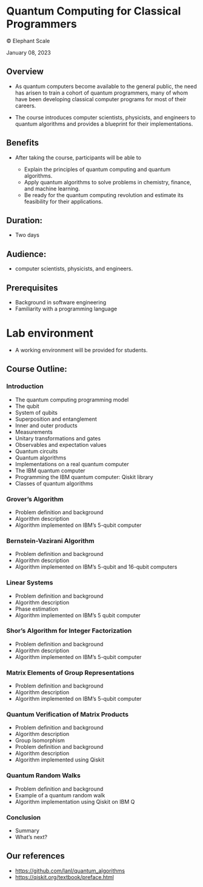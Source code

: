 # Quantum Computing for Classical Programmers
© Elephant Scale

January 08, 2023

## Overview

* As quantum computers become available to the general public, the need has arisen to train a cohort of
  quantum programmers, many of whom have been developing classical computer programs for most of
  their careers.

* The course introduces computer scientists, physicists, and engineers to quantum
  algorithms and provides a blueprint for their implementations.

## Benefits

* After taking the course, participants will be able to

  - Explain the principles of quantum computing and quantum algorithms.
  - Apply quantum algorithms to solve problems in chemistry, finance, and machine learning.
  - Be ready for the quantum computing revolution and estimate its feasibility for their
    applications.

## Duration:

* Two days

## Audience:
* computer scientists, physicists, and engineers.

## Prerequisites

* Background in software engineering
* Familiarity with a programming language

# Lab environment

* A working environment will be provided for students.

## Course Outline:

### Introduction
* The quantum computing programming model
* The qubit
* System of qubits
* Superposition and entanglement
* Inner and outer products
* Measurements
* Unitary transformations and gates
* Observables and expectation values
* Quantum circuits
* Quantum algorithms
* Implementations on a real quantum computer
* The IBM quantum computer
* Programming the IBM quantum computer: Qiskit library
* Classes of quantum algorithms

###  Grover’s Algorithm

*   Problem definition and background
*   Algorithm description
*   Algorithm implemented on IBM’s 5-qubit computer

### Bernstein-Vazirani Algorithm

*   Problem definition and background
*   Algorithm description
*   Algorithm implemented on IBM’s 5-qubit and 16-qubit computers

### Linear Systems

*  Problem definition and background
*  Algorithm description
*  Phase estimation
*  Algorithm implemented on IBM’s 5 qubit computer

### Shor’s Algorithm for Integer Factorization

*  Problem definition and background
*  Algorithm description
*  Algorithm implemented on IBM’s 5-qubit computer

### Matrix Elements of Group Representations

*  Problem definition and background
*  Algorithm description
*  Algorithm implemented on IBM’s 5-qubit computer

### Quantum Verification of Matrix Products

*  Problem definition and background
*  Algorithm description
*  Group Isomorphism
*  Problem definition and background
*  Algorithm description
*  Algorithm implemented using Qiskit

###  Quantum Random Walks

*  Problem definition and background
*  Example of a quantum random walk
*  Algorithm implementation using Qiskit on IBM Q

### Conclusion

* Summary
* What’s next?


## Our references
* https://github.com/lanl/quantum_algorithms
* https://qiskit.org/textbook/preface.html